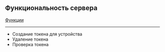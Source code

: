 ## Функциональность сервера
[Функции](https://github.com/firebase/snippets-go/blob/master/admin/main.go)

---

* Создание токена для устройства
* Удаление токена
* Проверка токена


